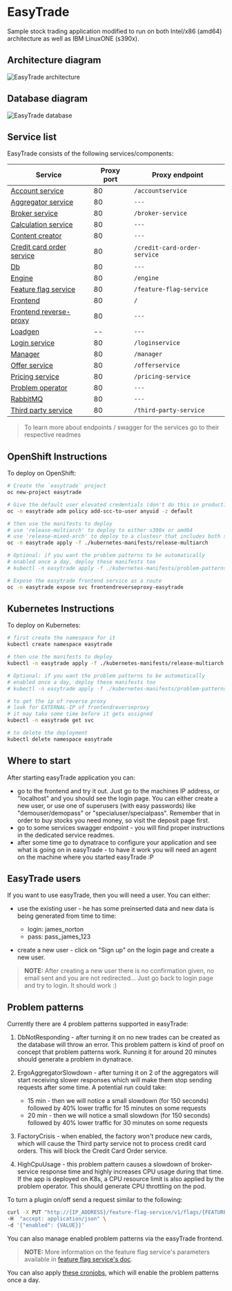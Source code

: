 # EasyTrade

Sample stock trading application modified to run on both Intel/x86 (amd64) architecture as well as IBM LinuxONE (s390x).

## Architecture diagram

![EasyTrade architecture](./img/architecture.jpg)

## Database diagram

![EasyTrade database](./img/database.jpg)

## Service list

EasyTrade consists of the following services/components:

| Service                                                              | Proxy port | Proxy endpoint               |
| -------------------------------------------------------------------- | ---------- | ---------------------------- |
| [Account service](src/accountservice/README.md)                      | 80         | `/accountservice`            |
| [Aggregator service](src/aggregator-service/README.md)               | 80         | `---`                        |
| [Broker service](src/broker-service/README.md)                       | 80         | `/broker-service`            |
| [Calculation service](src/calculationservice/README.md)              | 80         | `---`                        |
| [Content creator](src/contentcreator/README.md)                      | 80         | `---`                        |
| [Credit card order service](src/credit-card-order-service/README.md) | 80         | `/credit-card-order-service` |
| [Db](src/db/README.md)                                               | 80         | `---`                        |
| [Engine](src/engine/README.md)                                       | 80         | `/engine`                    |
| [Feature flag service](src/feature-flag-service/README.md)           | 80         | `/feature-flag-service`      |
| [Frontend](src/frontend/README.md)                                   | 80         | `/`                          |
| [Frontend reverse-proxy](src/frontendreverseproxy/README.md)         | 80         | `---`                        |
| [Loadgen](src/loadgen/README.md)                                     | --         | `---`                        |
| [Login service](src/loginservice/README.md)                          | 80         | `/loginservice`              |
| [Manager](src/manager/easyTradeManager/README.md)                    | 80         | `/manager`                   |
| [Offer service](src/offerservice/README.md)                          | 80         | `/offerservice`              |
| [Pricing service](src/pricing-service/README.md)                     | 80         | `/pricing-service`           |
| [Problem operator](src/problem-operator/README.md)                   | 80         | `---`                        |
| [RabbitMQ](src/rabbitmq/README.md)                                   | 80         | `---`                        |
| [Third party service](src/third-party-service/README.md)             | 80         | `/third-party-service`       |

> To learn more about endpoints / swagger for the services go to their respective readmes

## OpenShift Instructions

To deploy on OpenShift:

```bash
# Create the `easytrade` project
oc new-project easytrade

# Give the default user elevated credentials (don't do this in production 😊)
oc -n easytrade adm policy add-scc-to-user anyuid -z default

# then use the manifests to deploy
# use 'release-multiarch' to deploy to either s390x or amd64
# use 'release-mixed-arch' to deploy to a clustesr that includes both s390x and amd64
oc -n easytrade apply -f ./kubernetes-manifests/release-multiarch

# Optional: if you want the problem patterns to be automatically
# enabled once a day, deploy these manifests too
# kubectl -n easytrade apply -f ./kubernetes-manifests/problem-patterns

# Expose the easytrade frontend service as a route 
oc -n easytrade expose svc frontendreverseproxy-easytrade
```

## Kubernetes Instructions

To deploy on Kubernetes: 

```bash
# first create the namespace for it
kubectl create namespace easytrade

# then use the manifests to deploy
kubectl -n easytrade apply -f ./kubernetes-manifests/release-multiarch

# Optional: if you want the problem patterns to be automatically
# enabled once a day, deploy these manifests too
# kubectl -n easytrade apply -f ./kubernetes-manifests/problem-patterns

# to get the ip of reverse proxy
# look for EXTERNAL-IP of frontendreverseproxy
# it may take some time before it gets assigned
kubectl -n easytrade get svc

# to delete the deployment
kubectl delete namespace easytrade
```

## Where to start

After starting easyTrade application you can:

- go to the frontend and try it out. Just go to the machines IP address, or "localhost" and you should see the login page. You can either create a new user, or use one of superusers (with easy passwords) like "demouser/demopass" or "specialuser/specialpass". Remember that in order to buy stocks you need money, so visit the deposit page first.
- go to some services swagger endpoint - you will find proper instructions in the dedicated service readmes.
- after some time go to dynatrace to configure your application and see what is going on in easyTrade - to have it work you will need an agent on the machine where you started easyTrade :P

## EasyTrade users

If you want to use easyTrade, then you will need a user. You can either:

- use the existing user - he has some preinserted data and new data is being generated from time to time:

  - login: james_norton
  - pass: pass_james_123

- create a new user - click on "Sign up" on the login page and create a new user.

> **NOTE:** After creating a new user there is no confirmation given, no email sent and you are not redirected... Just go back to login page and try to login. It should work :)

## Problem patterns

Currently there are 4 problem patterns supported in easyTrade:

1. DbNotResponding - after turning it on no new trades can be created as the database will throw an error. This problem pattern is kind of proof on concept that problem patterns work. Running it for around 20 minutes should generate a problem in dynatrace.

2. ErgoAggregatorSlowdown - after turning it on 2 of the aggregators will start receiving slower responses which will make them stop sending requests after some time. A potential run could take:

   - 15 min - then we will notice a small slowdown (for 150 seconds) followed by 40% lower traffic for 15 minutes on some requests
   - 20 min - then we will notice a small slowdown (for 150 seconds) followed by 40% lower traffic for 30 minutes on some requests

3. FactoryCrisis - when enabled, the factory won't produce new cards, which will cause the Third party service not to process credit card orders. This will block the Credit Card Order service.

4. HighCpuUsage - this problem pattern causes a slowdown of broker-service response time and highly increases CPU usage during that time. If the app is deployed on K8s, a CPU resource limit is also applied by the problem operator. This should generate CPU throttling on the pod.

To turn a plugin on/off send a request similar to the following:

```sh
curl -X PUT "http://{IP_ADDRESS}/feature-flag-service/v1/flags/{FEATURE_ID}/" \
-H  "accept: application/json" \
-d '{"enabled": {VALUE}}'
```

You can also manage enabled problem patterns via the easyTrade frontend.

> **NOTE:** More information on the feature flag service's parameters available in [feature flag service's doc](src/feature-flag-service/README.md).

You can also apply [these cronjobs](./kubernetes-manifests/problem-patterns/), which will enable the problem patterns once a day.